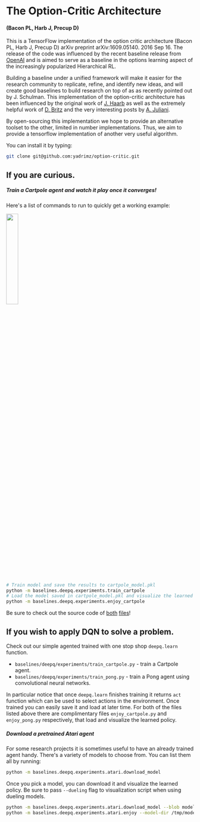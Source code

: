 # The Option-Critic Architecture

#### (Bacon PL, Harb J, Precup D)

This is a TensorFlow implementation of the option critic architecture (Bacon PL, Harb J, Precup D) arXiv preprint arXiv:1609.05140. 2016 Sep 16. 
The release of the code was influenced by the recent baseline release from [OpenAI](https://github.com/openai/baselines) and is aimed to serve as a baseline in the options learning aspect of the increasingly popularized Hierarchical RL.

Building a baseline under a unified framework will make it easier for the research community to replicate, refine, and identify new ideas, and will create good baselines to build research on top of as as recently pointed out by J. Schulman. This implementation of the option-critic architecture has been influenced by the original work of [J. Haarb](https://github.com/jeanharb/option_critic) as well as the extremely helpful work of [D. Britz](https://github.com/dennybritz/reinforcement-learning) and the very interesting posts by [A. Juliani](https://medium.com/emergent-future/simple-reinforcement-learning-with-tensorflow-part-0-q-learning-with-tables-and-neural-networks-d195264329d0).

By open-sourcing this implementation we hope to provide an alternative toolset to the other, limited in number implementations. Thus, we aim to provide a tensorflow implementation of another very useful algorithm.

You can install it by typing:

```bash
git clone git@github.com:yadrimz/option-critic.git
```


## If you are curious.

##### Train a Cartpole agent and watch it play once it converges!

Here's a list of commands to run to quickly get a working example:

<img src="data/cartpole.gif" width="25%" />


```bash
# Train model and save the results to cartpole_model.pkl
python -m baselines.deepq.experiments.train_cartpole
# Load the model saved in cartpole_model.pkl and visualize the learned policy
python -m baselines.deepq.experiments.enjoy_cartpole
```


Be sure to check out the source code of [both](baselines/deepq/experiments/train_cartpole.py) [files](baselines/deepq/experiments/enjoy_cartpole.py)!

## If you wish to apply DQN to solve a problem.

Check out our simple agented trained with one stop shop `deepq.learn` function. 

- `baselines/deepq/experiments/train_cartpole.py` - train a Cartpole agent.
- `baselines/deepq/experiments/train_pong.py` - train a Pong agent using convolutional neural networks.

In particular notice that once `deepq.learn` finishes training it returns `act` function which can be used to select actions in the environment. Once trained you can easily save it and load at later time. For both of the files listed above there are complimentary files `enjoy_cartpole.py` and `enjoy_pong.py` respectively, that load and visualize the learned policy.

##### Download a pretrained Atari agent

For some research projects it is sometimes useful to have an already trained agent handy. There's a variety of models to choose from. You can list them all by running:

```bash
python -m baselines.deepq.experiments.atari.download_model
```

Once you pick a model, you can download it and visualize the learned policy. Be sure to pass `--dueling` flag to visualization script when using dueling models.

```bash
python -m baselines.deepq.experiments.atari.download_model --blob model-atari-prior-duel-breakout-1 --model-dir /tmp/models
python -m baselines.deepq.experiments.atari.enjoy --model-dir /tmp/models/model-atari-prior-duel-breakout-1 --env Breakout --dueling
```
